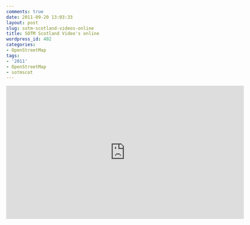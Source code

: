 ```yaml
---
comments: true
date: 2011-09-20 13:03:33
layout: post
slug: sotm-scotland-videos-online
title: SOTM Scotland Video's online
wordpress_id: 402
categories:
- OpenStreetMap
tags:
- '2011'
- OpenStreetMap
- sotmscot
---
```


<div class="flash-video">
<div>
<iframe width="640" height="360" src="http://www.youtube.com/embed/xpYPuaf0HYc?feature=player_detailpage" frameborder="0" allowfullscreen>
</div>
</div>


As well as [Bob](http://www.openstreetmap.org/user/Central%20America) doing an introduction to [OSM](http://www.openstreetmap.org) (above), all the video's from the conference, including
[my talk](http://www.chrisfleming.org/osm/state-of-the-map-scotland-the-state-of-scotland/)
all now up, at: <http://wiki.openstreetmap.org/wiki/State_Of_The_Map_Scotland_2011#Schedule>

Hopefully I'll get my slides from the other talk I did, on making my festival map (reused from [WhereCamp EU](http://wherecamp.eu/)) online in the next few days.

Finally a big thanks to "the other" Bob from [City Strolls](http://www.citystrolls.com/) for doing the had work of making and editing the video's.
